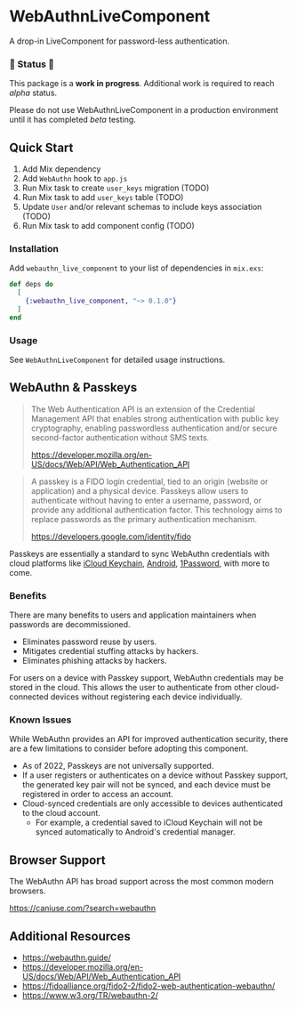# WebAuthnLiveComponent

A drop-in LiveComponent for password-less authentication.

### 🚨 Status 🚨

This package is a **work in progress**. Additional work is required to reach _alpha_ status.

Please do not use WebAuthnLiveComponent in a production environment until it has completed _beta_ testing.

## Quick Start

1. Add Mix dependency
1. Add `WebAuthn` hook to `app.js`
1. Run Mix task to create `user_keys` migration (TODO)
1. Run Mix task to add `user_keys` table (TODO)
1. Update `User` and/or relevant schemas to include keys association (TODO)
1. Run Mix task to add component config (TODO)

### Installation

Add `webauthn_live_component` to your list of dependencies in `mix.exs`:

```elixir
def deps do
  [
    {:webauthn_live_component, "~> 0.1.0"}
  ]
end
```

### Usage

See `WebAuthnLiveComponent` for detailed usage instructions.

## WebAuthn & Passkeys

> The Web Authentication API is an extension of the Credential Management API that enables strong authentication with public key cryptography, enabling passwordless authentication and/or secure second-factor authentication without SMS texts.
>
> https://developer.mozilla.org/en-US/docs/Web/API/Web_Authentication_API

> A passkey is a FIDO login credential, tied to an origin (website or application) and a physical device. Passkeys allow users to authenticate without having to enter a username, password, or provide any additional authentication factor. This technology aims to replace passwords as the primary authentication mechanism.
>
> https://developers.google.com/identity/fido

Passkeys are essentially a standard to sync WebAuthn credentials with cloud platforms like [iCloud Keychain](https://developer.apple.com/passkeys/), [Android](https://developers.google.com/identity/fido), [1Password](https://blog.1password.com/1password-is-joining-the-fido-alliance/), with more to come.

### Benefits

There are many benefits to users and application maintainers when passwords are decommissioned.

- Eliminates password reuse by users.
- Mitigates credential stuffing attacks by hackers.
- Eliminates phishing attacks by hackers.

For users on a device with Passkey support, WebAuthn credentials may be stored in the cloud. This allows the user to authenticate from other cloud-connected devices without registering each device individually.

### Known Issues

While WebAuthn provides an API for improved authentication security, there are a few limitations to consider before adopting this component.

- As of 2022, Passkeys are not universally supported.
- If a user registers or authenticates on a device without Passkey support, the generated key pair will not be synced, and each device must be registered in order to access an account.
- Cloud-synced credentials are only accessible to devices authenticated to the cloud account.
  - For example, a credential saved to iCloud Keychain will not be synced automatically to Android's credential manager.

## Browser Support

The WebAuthn API has broad support across the most common modern browsers.

https://caniuse.com/?search=webauthn

## Additional Resources

- https://webauthn.guide/
- https://developer.mozilla.org/en-US/docs/Web/API/Web_Authentication_API
- https://fidoalliance.org/fido2-2/fido2-web-authentication-webauthn/
- https://www.w3.org/TR/webauthn-2/
